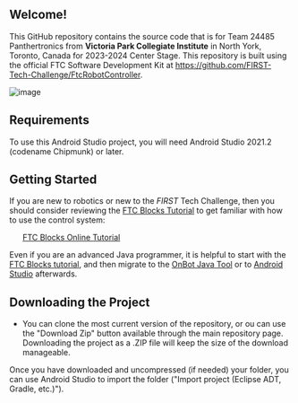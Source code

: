 ## Welcome!
This GitHub repository contains the source code that is for Team 24485 Panthertronics from **Victoria Park Collegiate Institute** in North York, Toronto, Canada for 2023-2024 Center Stage. This repository is built using the official FTC Software Development Kit at https://github.com/FIRST-Tech-Challenge/FtcRobotController.

![image](https://github.com/Team4914/Panthertronics-24485-2023/assets/92400777/1383a6d4-a6b9-4944-8085-a6e374f10a3e)


## Requirements
To use this Android Studio project, you will need Android Studio 2021.2 (codename Chipmunk) or later.

## Getting Started
If you are new to robotics or new to the *FIRST* Tech Challenge, then you should consider reviewing the [FTC Blocks Tutorial](https://ftc-docs.firstinspires.org/programming_resources/blocks/Blocks-Tutorial.html) to get familiar with how to use the control system:

&nbsp;&nbsp;&nbsp;&nbsp;&nbsp;&nbsp;[FTC Blocks Online Tutorial](https://ftc-docs.firstinspires.org/programming_resources/blocks/Blocks-Tutorial.html)

Even if you are an advanced Java programmer, it is helpful to start with the [FTC Blocks tutorial](https://ftc-docs.firstinspires.org/programming_resources/blocks/Blocks-Tutorial.html), and then migrate to the [OnBot Java Tool](https://ftc-docs.firstinspires.org/programming_resources/onbot_java/OnBot-Java-Tutorial.html) or to [Android Studio](https://ftc-docs.firstinspires.org/programming_resources/android_studio_java/Android-Studio-Tutorial.html) afterwards.

## Downloading the Project
* You can clone the most current version of the repository, or ou can use the "Download Zip" button available through the main repository page.  Downloading the project as a .ZIP file will keep the size of the download manageable.

Once you have downloaded and uncompressed (if needed) your folder, you can use Android Studio to import the folder  ("Import project (Eclipse ADT, Gradle, etc.)").

